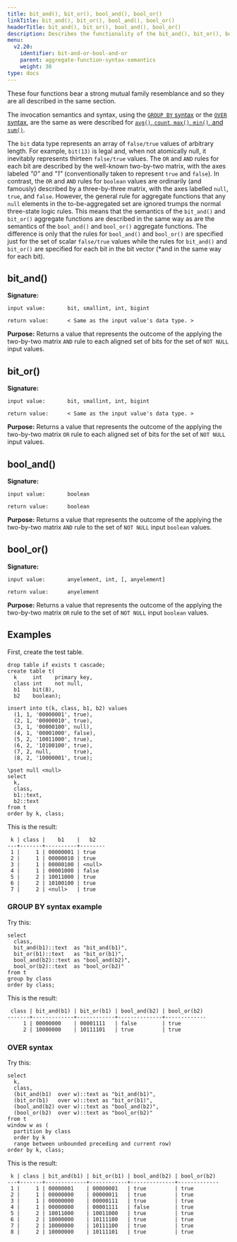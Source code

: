 ```yaml
---
title: bit_and(), bit_or(), bool_and(), bool_or()
linkTitle: bit_and(), bit_or(), bool_and(), bool_or()
headerTitle: bit_and(), bit_or(), bool_and(), bool_or()
description: Describes the functionality of the bit_and(), bit_or(), bool_and(), bool_or() YSQL aggregate functions
menu:
  v2.20:
    identifier: bit-and-or-bool-and-or
    parent: aggregate-function-syntax-semantics
    weight: 30
type: docs
---
```


These four functions bear a strong mutual family resemblance and so they are all described in the same section.

The invocation semantics and syntax, using the [`GROUP BY` syntax](../avg-count-max-min-sum/#group-by-syntax) or the [`OVER` syntax](../avg-count-max-min-sum/#over-syntax), are the same as were described for [`avg()`, `count`, `max()`, `min()`, and `sum()`](../avg-count-max-min-sum/).

The `bit` data type represents an array of `false/true` values of arbitrary length. For example, `bit(13)` is legal and, when not atomically null, it inevitably represents thirteen `false/true` values. The `OR` and `AND` rules for each bit are described by the well-known two-by-two matrix, with the axes labeled _"0"_ and _"1"_ (conventionally taken to represent `true` and `false`). In contrast, the `OR` and `AND` rules for `boolean` values are ordinarily (and famously) described by a three-by-three matrix, with the axes labelled `null`, `true`, and `false`. However, the general rule for aggregate functions that any `null` elements in the to-be-aggregated set are ignored trumps the normal three-state logic rules. This means that the semantics of the `bit_and()` and `bit_or()` aggregate functions are described in the same way as are the semantics of the `bool_and()` and `bool_or()` aggregate functions. The difference is only that the rules for `bool_and()` and `bool_or()` are specified just for the set of scalar `false/true` values while the  rules for `bit_and()` and `bit_or()` are specified for each bit in the bit vector (*and in the same way for each bit).

## bit_and()

**Signature:**

```
input value:       bit, smallint, int, bigint

return value:      < Same as the input value's data type. >
```

**Purpose:** Returns a value that represents the outcome of the applying the two-by-two matrix `AND` rule to each aligned set of bits for the set of `NOT NULL` input values.

## bit_or()

**Signature:**

```
input value:       bit, smallint, int, bigint

return value:      < Same as the input value's data type. >
```
**Purpose:** Returns a value that represents the outcome of the applying the two-by-two matrix `OR` rule to each aligned set of bits for the set of `NOT NULL` input values.

## bool_and()

**Signature:**

```
input value:       boolean

return value:      boolean
```

**Purpose:** Returns a value that represents the outcome of the applying the two-by-two matrix `AND` rule to the set of `NOT NULL` input `boolean` values.

## bool_or()

**Signature:**

```
input value:       anyelement, int, [, anyelement]

return value:      anyelement
```
**Purpose:** Returns a value that represents the outcome of the applying the two-by-two matrix `OR` rule to the set of `NOT NULL` input `boolean` values.

## Examples

First, create the test table.

```plpgsql
drop table if exists t cascade;
create table t(
  k     int    primary key,
  class int    not null,
  b1    bit(8),
  b2    boolean);

insert into t(k, class, b1, b2) values
  (1, 1, '00000001', true),
  (2, 1, '00000010', true),
  (3, 1, '00000100', null),
  (4, 1, '00001000', false),
  (5, 2, '10011000', true),
  (6, 2, '10100100', true),
  (7, 2, null,       true),
  (8, 2, '10000001', true);

\pset null <null>
select
  k,
  class,
  b1::text,
  b2::text
from t
order by k, class;
```

This is the result:

```
 k | class |    b1    |   b2
---+-------+----------+--------
 1 |     1 | 00000001 | true
 2 |     1 | 00000010 | true
 3 |     1 | 00000100 | <null>
 4 |     1 | 00001000 | false
 5 |     2 | 10011000 | true
 6 |     2 | 10100100 | true
 7 |     2 | <null>   | true
```

 ### GROUP BY syntax example

 Try this:

```plpgsql
select
  class,
  bit_and(b1)::text  as "bit_and(b1)",
  bit_or(b1)::text   as "bit_or(b1)",
  bool_and(b2)::text as "bool_and(b2)",
  bool_or(b2)::text  as "bool_or(b2)"
from t
group by class
order by class;
```

This is the result:

```
 class | bit_and(b1) | bit_or(b1) | bool_and(b2) | bool_or(b2)
-------+-------------+------------+--------------+-------------
     1 | 00000000    | 00001111   | false        | true
     2 | 10000000    | 10111101   | true         | true
```

### OVER syntax

Try this:

```plpgsql
select
  k,
  class,
  (bit_and(b1)  over w)::text as "bit_and(b1)",
  (bit_or(b1)   over w)::text as "bit_or(b1)",
  (bool_and(b2) over w)::text as "bool_and(b2)",
  (bool_or(b2)  over w)::text as "bool_or(b2)"
from t
window w as (
  partition by class
  order by k
  range between unbounded preceding and current row)
order by k, class;
```

This is the result:

```
 k | class | bit_and(b1) | bit_or(b1) | bool_and(b2) | bool_or(b2)
---+-------+-------------+------------+--------------+-------------
 1 |     1 | 00000001    | 00000001   | true         | true
 2 |     1 | 00000000    | 00000011   | true         | true
 3 |     1 | 00000000    | 00000111   | true         | true
 4 |     1 | 00000000    | 00001111   | false        | true
 5 |     2 | 10011000    | 10011000   | true         | true
 6 |     2 | 10000000    | 10111100   | true         | true
 7 |     2 | 10000000    | 10111100   | true         | true
 8 |     2 | 10000000    | 10111101   | true         | true
```
